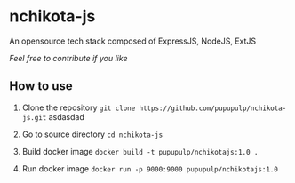 # nchikota-js

An opensource tech stack composed of ExpressJS, NodeJS, ExtJS

*Feel free to contribute if you like*

## How to use

1. Clone the repository
    `git clone https://github.com/pupupulp/nchikota-js.git`
asdasdad
2. Go to source directory
    `cd nchikota-js`

4. Build docker image
   `docker build -t pupupulp/nchikotajs:1.0 .`

5. Run docker image
    `docker run -p 9000:9000 pupupulp/nchikotajs:1.0`